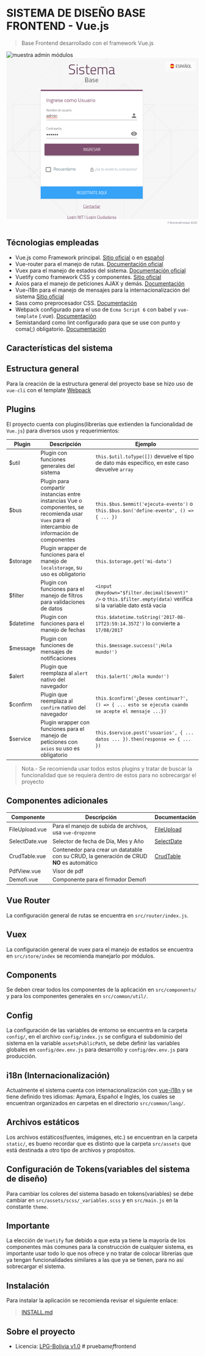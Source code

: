 # SISTEMA DE DISEÑO BASE FRONTEND - Vue.js

> Base Frontend desarrollado con el framework Vue.js

![muestra admin módulos](documentation/images/sample-módulos.png "panel administración")
![muestra login](documentation/images/sample-login.png "pantalla login")

## Técnologias empleadas
- Vue.js como Framework principal. [Sitio oficial](https://vuejs.org/) o en [español](https://es-vuejs.github.io/vuejs.org/)
- Vue-router para el manejo de rutas. [Documentación oficial](https://router.vuejs.org/)
- Vuex para el manejo de estados del sistema. [Documentación oficial](https://vuex.vuejs.org)
- Vuetify como framework CSS y componentes. [Sitio oficial](https://vuetifyjs.com/)
- Axios para el manejo de peticiones AJAX y demás. [Documentación](https://github.com/mzabriskie/axios)
- Vue-i18n para el manejo de mensajes para la internacionalización del sistema [Sitio oficial](https://kazupon.github.io/vue-i18n/en/)
- Sass como preprocesador CSS. [Documentación](http://sass-lang.com/)
- Webpack configurado para el uso de `Ecma Script 6` con babel y `vue-template` (.vue). [Documentación](http://vuejs-templates.github.io/webpack/)
- Semistandard como lint configurado para que se use con punto y coma(;) obligatorio. [Documentación](https://standardjs.com/)

## Características del sistema

## Estructura general
Para la creación de la estructura general del proyecto base se hizo uso de `vue-cli` con el template [Webpack](http://vuejs-templates.github.io/webpack/)

## Plugins
El proyecto cuenta con plugins(librerías que extienden la funcionalidad de `Vue.js`) para diversos usos y requerimientos:

Plugin | Descripción | Ejemplo |
--- | --- | --- |
$util | Plugin con funciones generales del sistema | `this.$util.toType([])` devuelve el tipo de dato más específico, en este caso devuelve `array` |
$bus | Plugin para compartir instancias entre instancias Vue o componentes, se recomienda usar `Vuex` para el intercambio de información de componentes | `this.$bus.$emmit('ejecuta-evento')` o `this.$bus.$on('define-evento', () => { ... })` |
$storage | Plugin wrapper de funciones para el manejo de `localstorage`, su uso es obligatorio | `this.$storage.get('mi-dato')` |
$filter | Plugin con funciones para el manejo de filtros para validaciones de datos | `<input @keydown="$filter.decimal($event)" />` o `this.$filter.empty(data)` verifica si la variable dato está vacia|
$datetime | Plugin con funciones para el manejo de fechas | `this.$datetime.toString('2017-08-17T23:59:14.357Z')` lo convierte a `17/08/2017` |
$message | Plugin con funciones de mensajes de notificaciones | `this.$message.success('¡Hola mundo!')` |
$alert | Plugin que reemplaza al `alert` nativo del navegador | `this.$alert('¡Hola mundo!')` |
$confirm | Plugin que reemplaza al `confirm` nativo del navegador | `this.$confirm('¿Desea continuar?', () => { ... esto se ejecuta cuando se acepte el mensaje ...})` |
$service | Plugin wrapper con funciones para el manejo de peticiones con `axios` su uso es obligatorio | `this.$service.post('usuarios', { ... datos ... }).then(response => { ... })` |

> Nota.- Se recomienda usar todos estos plugins y tratar de buscar la funcionalidad que se requiera dentro de estos para no sobrecargar el proyecto

## Componentes adicionales

Componente | Descripción | Documentación
--- | --- | --- |
FileUpload.vue | Para el manejo de subida de archivos, usa `vue-dropzone` | [FileUpload](/documentation/components/FileUpload.md)
SelectDate.vue | Selector de fecha de Día, Mes y Año | [SelectDate](/documentation/components/SelectDate.md)
CrudTable.vue | Contenedor para crear un datatable con su CRUD, la generación de CRUD **NO** es automático | [CrudTable](/documentation/components/CrudTable.md)
PdfView.vue | Visor de pdf |
Demofi.vue | Componente para el firmador Demofi |

## Vue Router
La configuración general de rutas se encuentra en `src/router/index.js`.

## Vuex
La configuración general de vuex para el manejo de estados se encuentra en `src/store/index` se recomienda manejarlo por módulos.

## Components
Se deben crear todos los componentes de la aplicación en `src/components/` y para los componentes generales en `src/common/util/`.

## Config
La configuración de las variables de entorno se encuentra en la carpeta `config/`, en el archivo `config/index.js` se configura el subdominio del sistema en la variable `assetsPublicPath`, se debe definir las variables globales en `config/dev.env.js` para desarrollo y `config/dev.env.js` para producción.

## i18n (Internacionalización)
Actualmente el sistema cuenta con internacionalización con [vue-i18n](https://kazupon.github.io/vue-i18n/en/) y se tiene definido tres idiomas: Aymara, Español e Inglés, los cuales se encuentran organizados en carpetas en el directorio `src/common/lang/`.

## Archivos estáticos
Los archivos estáticos(fuentes, imágenes, etc.) se encuentran en la carpeta `static/`, es bueno recordar que es distinto que la carpeta `src/assets` que está destinada a otro tipo de archivos y propósitos.

## Configuración de Tokens(variables del sistema de diseño)
Para cambiar los colores del sistema basado en tokens(variables) se debe cambiar en `src/assets/scss/_variables.scss` y en `src/main.js` en la constante `theme`.

## Importante
La elección de `Vuetify` fue debido a que esta ya tiene la mayoría de los componentes más comunes para la construcción de cualquier sistema, es importante usar todo lo que nos ofrece y no tratar de colocar librerías que ya tengan funcionalidades similares a las que ya se tienen, para no así sobrecargar el sistema.

## Instalación
Para instalar la aplicación se recomienda revisar el siguiente enlace:

> [INSTALL.md](INSTALL.md)

## Sobre el proyecto
  - Licencia: [LPG-Bolivia v1.0](LICENCIA.md)
#   p r u e b a _ m e f _ f r o n t e n d 
 
 